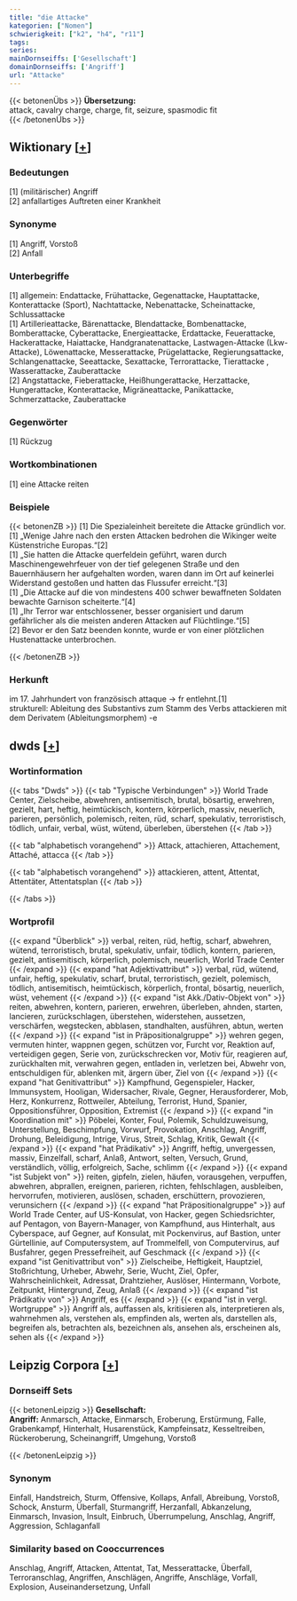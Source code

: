 ```yaml
---
title: "die Attacke"
kategorien: ["Nomen"]
schwierigkeit: ["k2", "h4", "r11"]
tags:
series:
mainDornseiffs: ['Gesellschaft']
domainDornseiffs: ['Angriff']
url: "Attacke"
---
```


{{< betonenÜbs >}}
**Übersetzung:**  
attack, cavalry charge, charge, fit, seizure, spasmodic fit  
{{< /betonenÜbs >}}

## Wiktionary [[+](https://de.wiktionary.org/wiki/Attacke)]

### Bedeutungen
[1] (militärischer) Angriff  
[2] anfallartiges Auftreten einer Krankheit  

### Synonyme
[1] Angriff, Vorstoß  
[2] Anfall  

### Unterbegriffe
[1] allgemein: Endattacke, Frühattacke, Gegenattacke, Hauptattacke, Konterattacke (Sport), Nachtattacke, Nebenattacke, Scheinattacke, Schlussattacke  
[1] Artillerieattacke, Bärenattacke, Blendattacke, Bombenattacke, Bomberattacke, Cyberattacke, Energieattacke, Erdattacke, Feuerattacke, Hackerattacke, Haiattacke, Handgranatenattacke, Lastwagen-Attacke (Lkw-Attacke), Löwenattacke, Messerattacke, Prügelattacke, Regierungsattacke, Schlangenattacke, Seeattacke, Sexattacke, Terrorattacke, Tierattacke , Wasserattacke, Zauberattacke  
[2] Angstattacke, Fieberattacke, Heißhungerattacke, Herzattacke, Hungerattacke, Konterattacke, Migräneattacke, Panikattacke, Schmerzattacke, Zauberattacke  

### Gegenwörter
[1] Rückzug  

### Wortkombinationen
[1] eine Attacke reiten  

### Beispiele
{{< betonenZB >}}
[1] Die Spezialeinheit bereitete die Attacke gründlich vor.  
[1] „Wenige Jahre nach den ersten Attacken bedrohen die Wikinger weite Küstenstriche Europas.“[2]  
[1] „Sie hatten die Attacke querfeldein geführt, waren durch Maschinengewehrfeuer von der tief gelegenen Straße und den Bauernhäusern her aufgehalten worden, waren dann im Ort auf keinerlei Widerstand gestoßen und hatten das Flussufer erreicht.“[3]  
[1] „Die Attacke auf die von mindestens 400 schwer bewaffneten Soldaten bewachte Garnison scheiterte.“[4]  
[1] „Ihr Terror war entschlossener, besser organisiert und darum gefährlicher als die meisten anderen Attacken auf Flüchtlinge.“[5]  
[2] Bevor er den Satz beenden konnte, wurde er von einer plötzlichen Hustenattacke unterbrochen.  

{{< /betonenZB >}}
### Herkunft
im 17. Jahrhundert von französisch attaque → fr entlehnt.[1]  
strukturell: Ableitung des Substantivs zum Stamm des Verbs attackieren mit dem Derivatem (Ableitungsmorphem) -e  



## dwds [[+](https://www.dwds.de/wb/Attacke)]

### Wortinformation
{{< tabs "Dwds" >}}
{{< tab "Typische Verbindungen" >}}
World Trade Center, Zielscheibe, abwehren, antisemitisch, brutal, bösartig, erwehren, gezielt, hart, heftig, heimtückisch, kontern, körperlich, massiv, neuerlich, parieren, persönlich, polemisch, reiten, rüd, scharf, spekulativ, terroristisch, tödlich, unfair, verbal, wüst, wütend, überleben, überstehen
{{< /tab >}}

{{< tab "alphabetisch vorangehend" >}}
Attack, attachieren, Attachement, Attaché, attacca
{{< /tab >}}

{{< tab "alphabetisch vorangehend" >}}
attackieren, attent, Attentat, Attentäter, Attentatsplan
{{< /tab >}}

{{< /tabs >}}

### Wortprofil
{{< expand "Überblick" >}} verbal, reiten, rüd, heftig, scharf, abwehren, wütend, terroristisch, brutal, spekulativ, unfair, tödlich, kontern, parieren, gezielt, antisemitisch, körperlich, polemisch, neuerlich, World Trade Center {{< /expand >}}
{{< expand "hat Adjektivattribut" >}} verbal, rüd, wütend, unfair, heftig, spekulativ, scharf, brutal, terroristisch, gezielt, polemisch, tödlich, antisemitisch, heimtückisch, körperlich, frontal, bösartig, neuerlich, wüst, vehement {{< /expand >}}
{{< expand "ist Akk./Dativ-Objekt von" >}} reiten, abwehren, kontern, parieren, erwehren, überleben, ahnden, starten, lancieren, zurückschlagen, überstehen, widerstehen, aussetzen, verschärfen, wegstecken, abblasen, standhalten, ausführen, abtun, werten {{< /expand >}}
{{< expand "ist in Präpositionalgruppe" >}} wehren gegen, vermuten hinter, wappnen gegen, schützen vor, Furcht vor, Reaktion auf, verteidigen gegen, Serie von, zurückschrecken vor, Motiv für, reagieren auf, zurückhalten mit, verwahren gegen, entladen in, verletzen bei, Abwehr von, entschuldigen für, ablenken mit, ärgern über, Ziel von {{< /expand >}}
{{< expand "hat Genitivattribut" >}} Kampfhund, Gegenspieler, Hacker, Immunsystem, Hooligan, Widersacher, Rivale, Gegner, Herausforderer, Mob, Herz, Konkurrenz, Rottweiler, Abteilung, Terrorist, Hund, Spanier, Oppositionsführer, Opposition, Extremist {{< /expand >}}
{{< expand "in Koordination mit" >}} Pöbelei, Konter, Foul, Polemik, Schuldzuweisung, Unterstellung, Beschimpfung, Vorwurf, Provokation, Anschlag, Angriff, Drohung, Beleidigung, Intrige, Virus, Streit, Schlag, Kritik, Gewalt {{< /expand >}}
{{< expand "hat Prädikativ" >}} Angriff, heftig, unvergessen, massiv, Einzelfall, scharf, Anlaß, Antwort, selten, Versuch, Grund, verständlich, völlig, erfolgreich, Sache, schlimm {{< /expand >}}
{{< expand "ist Subjekt von" >}} reiten, gipfeln, zielen, häufen, vorausgehen, verpuffen, abwehren, abprallen, ereignen, parieren, richten, fehlschlagen, ausbleiben, hervorrufen, motivieren, auslösen, schaden, erschüttern, provozieren, verunsichern {{< /expand >}}
{{< expand "hat Präpositionalgruppe" >}} auf World Trade Center, auf US-Konsulat, von Hacker, gegen Schiedsrichter, auf Pentagon, von Bayern-Manager, von Kampfhund, aus Hinterhalt, aus Cyberspace, auf Gegner, auf Konsulat, mit Pockenvirus, auf Bastion, unter Gürtellinie, auf Computersystem, auf Trommelfell, von Computervirus, auf Busfahrer, gegen Pressefreiheit, auf Geschmack {{< /expand >}}
{{< expand "ist Genitivattribut von" >}} Zielscheibe, Heftigkeit, Hauptziel, Stoßrichtung, Urheber, Abwehr, Serie, Wucht, Ziel, Opfer, Wahrscheinlichkeit, Adressat, Drahtzieher, Auslöser, Hintermann, Vorbote, Zeitpunkt, Hintergrund, Zeug, Anlaß {{< /expand >}}
{{< expand "ist Prädikativ von" >}} Angriff, es {{< /expand >}}
{{< expand "ist in vergl. Wortgruppe" >}} Angriff als, auffassen als, kritisieren als, interpretieren als, wahrnehmen als, verstehen als, empfinden als, werten als, darstellen als, begreifen als, betrachten als, bezeichnen als, ansehen als, erscheinen als, sehen als {{< /expand >}}

## Leipzig Corpora [[+](https://corpora.uni-leipzig.de/en/res?word=Attacke&corpusId=deu_newscrawl-public_2018)]

### Dornseiff Sets
{{< betonenLeipzig >}}
**Gesellschaft:**  
**Angriff:** Anmarsch, Attacke, Einmarsch, Eroberung, Erstürmung, Falle, Grabenkampf, Hinterhalt, Husarenstück, Kampfeinsatz, Kesseltreiben, Rückeroberung, Scheinangriff, Umgehung, Vorstoß  

{{< /betonenLeipzig >}}

### Synonym
Einfall, Handstreich, Sturm, Offensive, Kollaps, Anfall, Abreibung, Vorstoß, Schock, Ansturm, Überfall, Sturmangriff, Herzanfall, Abkanzelung, Einmarsch, Invasion, Insult, Einbruch, Überrumpelung, Anschlag, Angriff, Aggression, Schlaganfall


### Similarity based on Cooccurrences
Anschlag, Angriff, Attacken, Attentat, Tat, Messerattacke, Überfall, Terroranschlag, Angriffen, Anschlägen, Angriffe, Anschläge, Vorfall, Explosion, Auseinandersetzung, Unfall

